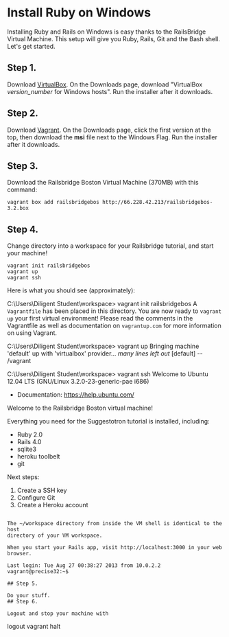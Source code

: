# Install Ruby on Windows

Installing Ruby and Rails on Windows is easy thanks to the RailsBridge Virtual Machine. 
This setup will give you Ruby, Rails, Git and the Bash shell. Let's get started.

## Step 1.

Download [VirtualBox](https://www.virtualbox.org/). On the Downloads page, download 
"VirtualBox *version_number* for Windows hosts". Run the installer after it downloads.

## Step 2.

Download [Vagrant](http://www.vagrantup.com/). On the Downloads page, 
click the first version at the top, then download the **msi** file next to the Windows Flag.
Run the installer after it downloads.

## Step 3.

Download the Railsbridge Boston Virtual Machine (370MB) with this command:

    vagrant box add railsbridgebos http://66.228.42.213/railsbridgebos-3.2.box

## Step 4.

Change directory into a workspace for your Railsbridge tutorial, and start your machine!

```
vagrant init railsbridgebos
vagrant up
vagrant ssh
```

Here is what you should see (approximately):

C:\Users\Diligent Student\workspace> vagrant init railsbridgebos
A `Vagrantfile` has been placed in this directory. You are now
ready to `vagrant up` your first virtual environment! Please read
the comments in the Vagrantfile as well as documentation on
`vagrantup.com` for more information on using Vagrant.

C:\Users\Diligent Student\workspace> vagrant up
Bringing machine 'default' up with 'virtualbox' provider...
*many lines left out*
[default] -- /vagrant

C:\Users\Diligent Student\workspace> vagrant ssh
Welcome to Ubuntu 12.04 LTS (GNU/Linux 3.2.0-23-generic-pae i686)

 * Documentation:  https://help.ubuntu.com/

Welcome to the Railsbridge Boston virtual machine!

Everything you need for the Suggestotron tutorial is installed, including:

- Ruby 2.0
- Rails 4.0
- sqlite3
- heroku toolbelt
- git

Next steps:

1. Create a SSH key
2. Configure Git
3. Create a Heroku account
```

The ~/workspace directory from inside the VM shell is identical to the host
directory of your VM workspace.

When you start your Rails app, visit http://localhost:3000 in your web browser.

Last login: Tue Aug 27 00:38:27 2013 from 10.0.2.2
vagrant@precise32:~$ 

## Step 5.

Do your stuff.
## Step 6.

Logout and stop your machine with

```
logout
vagrant halt
```
